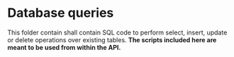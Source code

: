 # Database queries

This folder contain shall contain SQL code to perform select, insert, update or delete operations over existing tables. **The scripts included here are meant to be used from within the API.**

